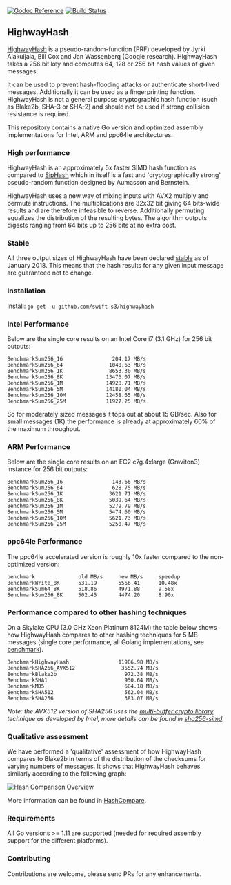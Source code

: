 [![Godoc Reference](https://godoc.org/github.com/swift-s3/highwayhash?status.svg)](https://godoc.org/github.com/swift-s3/highwayhash)
[![Build Status](https://travis-ci.org/swift-s3/highwayhash.svg?branch=master)](https://travis-ci.org/swift-s3/highwayhash)

## HighwayHash

[HighwayHash](https://github.com/google/highwayhash) is a pseudo-random-function (PRF) developed by Jyrki Alakuijala, Bill Cox and Jan Wassenberg (Google research). HighwayHash takes a 256 bit key and computes 64, 128 or 256 bit hash values of given messages.

It can be used to prevent hash-flooding attacks or authenticate short-lived messages. Additionally it can be used as a fingerprinting function. HighwayHash is not a general purpose cryptographic hash function (such as Blake2b, SHA-3 or SHA-2) and should not be used if strong collision resistance is required. 

This repository contains a native Go version and optimized assembly implementations for Intel, ARM and ppc64le architectures.

### High performance

HighwayHash is an approximately 5x faster SIMD hash function as compared to [SipHash](https://www.131002.net/siphash/siphash.pdf) which in itself is a fast and 'cryptographically strong' pseudo-random function designed by Aumasson and Bernstein.

HighwayHash uses a new way of mixing inputs with AVX2 multiply and permute instructions. The multiplications are 32x32 bit giving 64 bits-wide results and are therefore infeasible to reverse. Additionally permuting equalizes the distribution of the resulting bytes. The algorithm outputs digests ranging from 64 bits up to 256 bits at no extra cost.

### Stable

All three output sizes of HighwayHash have been declared [stable](https://github.com/google/highwayhash/#versioning-and-stability) as of January 2018. This means that the hash results for any given input message are guaranteed not to change.

### Installation

Install: `go get -u github.com/swift-s3/highwayhash`

### Intel Performance

Below are the single core results on an Intel Core i7 (3.1 GHz) for 256 bit outputs:

```
BenchmarkSum256_16      		  204.17 MB/s
BenchmarkSum256_64      		 1040.63 MB/s
BenchmarkSum256_1K      		 8653.30 MB/s
BenchmarkSum256_8K      		13476.07 MB/s
BenchmarkSum256_1M      		14928.71 MB/s
BenchmarkSum256_5M      		14180.04 MB/s
BenchmarkSum256_10M     		12458.65 MB/s
BenchmarkSum256_25M     		11927.25 MB/s
```

So for moderately sized messages it tops out at about 15 GB/sec. Also for small messages (1K) the performance is already at approximately 60% of the maximum throughput. 

### ARM Performance

Below are the single core results on an EC2 c7g.4xlarge (Graviton3) instance for 256 bit outputs:

```
BenchmarkSum256_16                143.66 MB/s
BenchmarkSum256_64                628.75 MB/s
BenchmarkSum256_1K               3621.71 MB/s
BenchmarkSum256_8K               5039.64 MB/s
BenchmarkSum256_1M               5279.79 MB/s
BenchmarkSum256_5M               5474.60 MB/s
BenchmarkSum256_10M              5621.73 MB/s
BenchmarkSum256_25M              5250.47 MB/s
```

### ppc64le Performance

The ppc64le accelerated version is roughly 10x faster compared to the non-optimized version:

```
benchmark              old MB/s     new MB/s     speedup
BenchmarkWrite_8K      531.19       5566.41      10.48x
BenchmarkSum64_8K      518.86       4971.88      9.58x
BenchmarkSum256_8K     502.45       4474.20      8.90x
```

### Performance compared to other hashing techniques

On a Skylake CPU (3.0 GHz Xeon Platinum 8124M) the table below shows how HighwayHash compares to other hashing techniques for 5 MB messages (single core performance, all Golang implementations, see [benchmark](https://github.com/fwessels/HashCompare/blob/master/benchmarks_test.go)).

```
BenchmarkHighwayHash      	    	11986.98 MB/s
BenchmarkSHA256_AVX512    	    	 3552.74 MB/s
BenchmarkBlake2b          	    	  972.38 MB/s
BenchmarkSHA1             	    	  950.64 MB/s
BenchmarkMD5              	    	  684.18 MB/s
BenchmarkSHA512           	    	  562.04 MB/s
BenchmarkSHA256           	    	  383.07 MB/s
```

*Note: the AVX512 version of SHA256 uses the [multi-buffer crypto library](https://github.com/intel/intel-ipsec-mb) technique as developed by Intel, more details can be found in [sha256-simd](https://github.com/minio/sha256-simd/).*

### Qualitative assessment

We have performed a 'qualitative' assessment of how HighwayHash compares to Blake2b in terms of the distribution of the checksums for varying numbers of messages. It shows that HighwayHash behaves similarly according to the following graph:

![Hash Comparison Overview](https://s3.amazonaws.com/s3git-assets/hash-comparison-final.png)

More information can be found in [HashCompare](https://github.com/fwessels/HashCompare).

### Requirements

All Go versions >= 1.11 are supported (needed for required assembly support for the different platforms).

### Contributing

Contributions are welcome, please send PRs for any enhancements.
